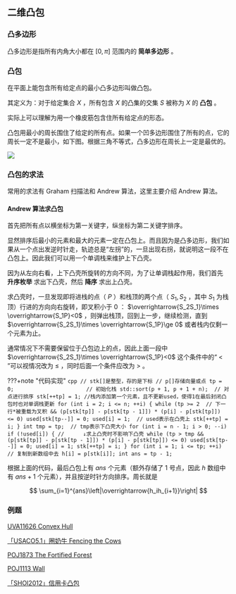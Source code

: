 ## 二维凸包

### 凸多边形

凸多边形是指所有内角大小都在 $[0,\pi]$ 范围内的 **简单多边形** 。

### 凸包

在平面上能包含所有给定点的最小凸多边形叫做凸包。

其定义为：对于给定集合 $X$ ，所有包含 $X$ 的凸集的交集 $S$ 被称为 $X$ 的 **凸包** 。

实际上可以理解为用一个橡皮筋包含住所有给定点的形态。

凸包用最小的周长围住了给定的所有点。如果一个凹多边形围住了所有的点，它的周长一定不是最小，如下图。根据三角不等式，凸多边形在周长上一定是最优的。

![](./images/ch.png)

### 凸包的求法

常用的求法有 Graham 扫描法和 Andrew 算法，这里主要介绍 Andrew 算法。

#### Andrew 算法求凸包

首先把所有点以横坐标为第一关键字，纵坐标为第二关键字排序。

显然排序后最小的元素和最大的元素一定在凸包上。而且因为是凸多边形，我们如果从一个点出发逆时针走，轨迹总是“左拐”的，一旦出现右拐，就说明这一段不在凸包上。因此我们可以用一个单调栈来维护上下凸壳。

因为从左向右看，上下凸壳所旋转的方向不同，为了让单调栈起作用，我们首先 **升序枚举** 求出下凸壳，然后 **降序** 求出上凸壳。

求凸壳时，一旦发现即将进栈的点（ $P$ ）和栈顶的两个点（ $S_1,S_2$ ，其中 $S_1$ 为栈顶）行进的方向向右旋转，即叉积小于 $0$ ： $\overrightarrow{S_2S_1}\times \overrightarrow{S_1P}<0$ ，则弹出栈顶，回到上一步，继续检测，直到 $\overrightarrow{S_2S_1}\times \overrightarrow{S_1P}\ge 0$ 或者栈内仅剩一个元素为止。

通常情况下不需要保留位于凸包边上的点，因此上面一段中 $\overrightarrow{S_2S_1}\times \overrightarrow{S_1P}<0$ 这个条件中的“ $<$ ”可以视情况改为 $\le$ ，同时后面一个条件应改为 $>$ 。

???+note "代码实现"
    ```cpp
    // stk[]是整型，存的是下标
    // p[]存储向量或点
    tp = 0;                       // 初始化栈
    std::sort(p + 1, p + 1 + n);  // 对点进行排序
    stk[++tp] = 1;
    //栈内添加第一个元素，且不更新used，使得1在最后封闭凸包时也对单调栈更新
    for (int i = 2; i <= n; ++i) {
      while (tp >= 2  // 下一行*被重载为叉积
             && (p[stk[tp]] - p[stk[tp - 1]]) * (p[i] - p[stk[tp]]) <= 0)
        used[stk[tp--]] = 0;
      used[i] = 1;  // used表示在凸壳上
      stk[++tp] = i;
    }
    int tmp = tp;  // tmp表示下凸壳大小
    for (int i = n - 1; i > 0; --i)
      if (!used[i]) {
        //      ↓求上凸壳时不影响下凸壳
        while (tp > tmp && (p[stk[tp]] - p[stk[tp - 1]]) * (p[i] - p[stk[tp]]) <= 0)
          used[stk[tp--]] = 0;
        used[i] = 1;
        stk[++tp] = i;
      }
    for (int i = 1; i <= tp; ++i)  // 复制到新数组中去
      h[i] = p[stk[i]];
    int ans = tp - 1;
    ```

根据上面的代码，最后凸包上有 $ans$ 个元素（额外存储了 $1$ 号点，因此 $h$ 数组中有 $ans+1$ 个元素），并且按逆时针方向排序。周长就是

$$
\sum_{i=1}^{ans}\left|\overrightarrow{h_ih_{i+1}}\right|
$$

### 例题

 [UVA11626 Convex Hull](https://uva.onlinejudge.org/index.php?option=com_onlinejudge&Itemid=8&category=78&page=show_problem&problem=2673) 

 [「USACO5.1」圈奶牛 Fencing the Cows](https://www.luogu.com.cn/problem/P2742) 

 [POJ1873 The Fortified Forest](http://poj.org/problem?id=1873) 

 [POJ1113 Wall](http://poj.org/problem?id=1113) 

 [「SHOI2012」信用卡凸包](https://www.luogu.com.cn/problem/P3829) 

